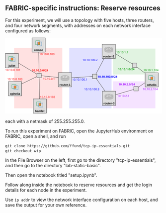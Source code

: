 ## FABRIC-specific instructions: Reserve resources

For this experiment, we will use a topology with five hosts, three routers, and four network segments, with addresses on each network interface configured as follows:

![](static-routing-topo.svg)

each with a netmask of 255.255.255.0.

To run this experiment on FABRIC, open the JupyterHub environment on FABRIC, open a shell, and run

```
git clone https://github.com/ffund/tcp-ip-essentials.git
git checkout wip
```

In the File Browser on the left, first go to the directory "tcp-ip-essentials", and then go to the directory "lab-static-basic".

Then open the notebook titled "setup.ipynb".

Follow along inside the notebook to reserve resources and get the login details for each node in the experiment.

Use `ip addr` to view the network interface configuration on each host, and save the output for your own reference.